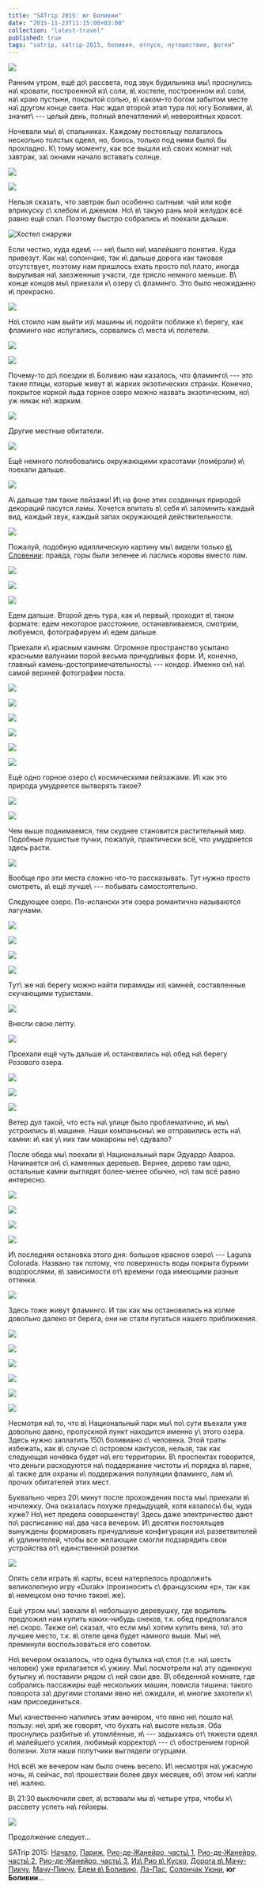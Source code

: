 ```yaml
---
title: "SATrip 2015: юг Боливии"
date: "2015-11-23T11:15:00+03:00"
collection: "latest-travel"
published: true
tags: "satrip, satrip-2015, боливия, отпуск, путешествие, фотки"
---
```


![](/images/travel/2015-09-satrip/uyuni-2-cover.jpg)

Ранним утром, ещё до\ рассвета, под звук будильника мы\ проснулись на\ кровати, построенной из\ соли, в\ хостеле,
построенном из\ соли, на\ краю пустыни, покрытой солью, в\ каком-то богом забытом месте на\ другом конце света. Нас
ждал второй этап тура по\ югу Боливии, а\ значит\ --- целый день, полный впечатлений и\ невероятных красот.

<!--more-->

Ночевали мы\ в\ спальниках. Каждому постояльцу полагалось несколько толстых одеял, но, боюсь, только под ними было\ бы
прохладно. К\ тому моменту, как все вышли из\ своих комнат на\ завтрак, за\ окнами начало вставать солнце.

![](/images/travel/2015-09-satrip/uyuni-2-sunrise-1.jpg)

![](/images/travel/2015-09-satrip/uyuni-2-sunrise-2.jpg)

Нельзя сказать, что завтрак был особенно сытным: чай или кофе вприкуску с\ хлебом и\ джемом. Но\ в\ такую рань мой
желудок всё равно ещё спал. Поэтому быстро собрались и\ поехали дальше.

![Хостел снаружи](/images/travel/2015-09-satrip/uyuni-2-hostel.jpg "Хостел снаружи")

Если честно, куда едем\ --- не\ было ни\ малейшего понятия. Куда привезут. Как на\ солончаке, так и\ дальше дорога как
таковая отсутствует, поэтому нам пришлось ехать просто по\ плато, иногда выруливая на\ заезженные участи, где трясло
немного меньше. В\ конце концов мы\ приехали к\ озеру с\ фламинго. Это было неожиданно и\ прекрасно.

![](/images/travel/2015-09-satrip/uyuni-2-flamingos-1.jpg)

Но\ стоило нам выйти из\ машины и\ подойти поближе к\ берегу, как фламинго нас испугались, сорвались с\ места
и\ полетели.

![](/images/travel/2015-09-satrip/uyuni-2-flamingos-2.jpg)

![](/images/travel/2015-09-satrip/uyuni-2-flamingos-3.jpg)

Почему-то до\ поездки в\ Боливию нам казалось, что фламинго\ --- это такие птицы, которые живут в\ жарких экзотических
странах. Конечно, покрытое коркой льда горное озеро можно назвать экзотическим, но\ уж никак не\ жарким.

![](/images/travel/2015-09-satrip/uyuni-2-flamingos-4.jpg)

Другие местные обитатели.

![](/images/travel/2015-09-satrip/uyuni-2-lagoa-birds.jpg)

Ещё немного полюбовались окружающими красотами (помёрзли) и\ поехали дальше.

![](/images/travel/2015-09-satrip/uyuni-2-feather.jpg)

А\ дальше там такие пейзажи! И\ на фоне этих созданных природой декораций пасутся ламы. Хочется впитать в\ себя
и\ запомнить каждый вид, каждый звук, каждый запах окружающей действительности.

![](/images/travel/2015-09-satrip/uyuni-2-idyll-landscape.jpg)

Пожалуй, подобную идиллическую картину мы\ видели только [в\ Словении][slovenia]: правда, горы были зеленее и\ паслись
коровы вместо лам.

![](/images/travel/2015-09-satrip/uyuni-2-llamas-1.jpg)

![](/images/travel/2015-09-satrip/uyuni-2-llamas-2.jpg)

![](/images/travel/2015-09-satrip/uyuni-2-llamas-3.jpg)

Едем дальше. Второй день тура, как и\ первый, проходит в\ таком формате: едем некоторое расстояние, останавливаемся,
смотрим, любуемся, фотографируем и\ едем дальше.

Приехали к\ красным камням. Огромное пространство усыпано красными валунами порой весьма причудливых форм. И, конечно,
главный камень-достопримечательность\ --- кондор. Именно он\ на\ самой верхней фотографии поста.

![](/images/travel/2015-09-satrip/uyuni-2-red-rocks-1.jpg)

![](/images/travel/2015-09-satrip/uyuni-2-red-rocks-2.jpg)

![](/images/travel/2015-09-satrip/uyuni-2-red-rocks-3.jpg)

![](/images/travel/2015-09-satrip/uyuni-2-red-rocks-4.jpg)

![](/images/travel/2015-09-satrip/uyuni-2-red-rocks-5.jpg)

![](/images/travel/2015-09-satrip/uyuni-2-red-rocks-6.jpg)

Ещё одно горное озеро с\ космическими пейзажами. И\ как это природа умудряется вытворять такое?

![](/images/travel/2015-09-satrip/uyuni-2-space-lake-1.jpg)

![](/images/travel/2015-09-satrip/uyuni-2-space-lake-2.jpg)

Чем выше поднимаемся, тем скуднее становится растительный мир. Подобные пушистые пучки, пожалуй, практически всё, что
умудряется здесь расти.

![](/images/travel/2015-09-satrip/uyuni-2-grass.jpg)

Вообще про эти места сложно что-то рассказывать. Тут нужно просто смотреть, а\ ещё лучше\ --- побывать самостоятельно.

Следующее озеро. По-испански эти озера романтично называются лагунами.

![](/images/travel/2015-09-satrip/uyuni-2-lake-3-1.jpg)

![](/images/travel/2015-09-satrip/uyuni-2-lake-3-2.jpg)

![](/images/travel/2015-09-satrip/uyuni-2-lake-3-3.jpg)

![](/images/travel/2015-09-satrip/uyuni-2-lake-3-4.jpg)

Тут\ же на\ берегу можно найти пирамиды из\ камней, составленные скучающими туристами.

![](/images/travel/2015-09-satrip/uyuni-2-stone-pyramids-1.jpg)

Внесли свою лепту.

![](/images/travel/2015-09-satrip/uyuni-2-stone-pyramids-2.jpg)

Проехали ещё чуть дальше и\ остановились на\ обед на\ берегу Розового озера.

![](/images/travel/2015-09-satrip/uyuni-2-rose-lake-1.jpg)

![](/images/travel/2015-09-satrip/uyuni-2-rose-lake-2.jpg)

![](/images/travel/2015-09-satrip/uyuni-2-rose-lake-pano.jpg)

Ветер дул такой, что есть на\ улице было проблематично, и\ мы\ устроились в\ машине. Наши компаньоны\ же отправились
есть на\ камни: и\ как у\ них там макароны не\ сдувало?

После обеда мы\ поехали в\ Национальный парк Эдуардо Авароа. Начинается он\ с\ каменных деревьев. Вернее, дерево там
одно, остальные камни выглядят более-менее обычно, но\ там всё равно интересно.

![](/images/travel/2015-09-satrip/uyuni-2-stone-tree-1.jpg)

![](/images/travel/2015-09-satrip/uyuni-2-stone-tree-2.jpg)

![](/images/travel/2015-09-satrip/uyuni-2-stone-tree-3.jpg)

![](/images/travel/2015-09-satrip/uyuni-2-stone-tree-4.jpg)

И\ последняя остановка этого дня: большое красное озеро\ --- Laguna Colorada. Названо так потому, что поверхность воды
покрыта бурыми водорослями, в\ зависимости от\ времени года имеющими разные оттенки.

![](/images/travel/2015-09-satrip/uyuni-2-purple-lake.jpg)

Здесь тоже живут фламинго. И так как мы остановились на холме довольно далеко от берега, они не стали пугаться нашего
приближения.

![](/images/travel/2015-09-satrip/uyuni-2-purple-lake-flamingos-1.jpg)

![](/images/travel/2015-09-satrip/uyuni-2-purple-lake-flamingos-2.jpg)

![](/images/travel/2015-09-satrip/uyuni-2-purple-lake-flamingos-3.jpg)

![](/images/travel/2015-09-satrip/uyuni-2-purple-lake-flamingos-4.jpg)

![](/images/travel/2015-09-satrip/uyuni-2-purple-lake-house.jpg)

![](/images/travel/2015-09-satrip/uyuni-2-purple-lake-pano.jpg)

Несмотря на\ то, что в\ Национальный парк мы\ по\ сути въехали уже довольно давно, пропускной пункт находится именно
у\ этого озера. Здесь нужно заплатить 150\ боливиано с\ человека. Этой траты избежать, как в\ случае с\ островом
кактусов, нельзя, так как следующая ночёвка будет на\ его территории. В\ проспектах говорится, что деньги расходуются
на\ поддержание чистоты и\ порядка в\ парке, а\ также для охраны и\ поддержания популяции фламинго, лам и\ прочих
обитателей этих мест.

Буквально через 20\ минут после прохождения поста мы\ приехали в\ ночлежку. Она оказалась похуже предыдущей, хотя
казалось\ бы, куда хуже? Но\ нет предела совершенству! Здесь даже электричество дают по\ расписанию на\ два часа
вечером. И\ десятки постояльцев вынуждены формировать причудливые конфигурации из\ разветвителей и\ удлинителей, чтобы
все желающие смогли подзарядить свои устройства от\ единственной розетки.

![](/images/travel/2015-09-satrip/uyuni-2-charging.jpg)

Опять сели играть в\ карты, всем натерпелось продолжить великолепную игру «Durak» (произносить с\ французским «р», так
как в\ немецком оно точно такое\ же).

Ещё утром мы\ заехали в\ небольшую деревушку, где водитель предложил нам купить каких-нибудь снеков, т.к. обед
предполагался не\ скоро. Также он\ сказал, что если мы\ хотим купить вина, то\ это лучшее место, т.к. в\ отеле цена
будет намного выше. Мы\ не\ преминули воспользоваться его советом.

Но\ вечером оказалось, что одна бутылка на\ стол (т.е. на\ шесть человек) уже прилагается к\ ужину. Мы\ посмотрели
на\ эту одинокую бутылку и\ поставили рядом с\ ней свои две. В\ обеденной комнате, где собрались пассажиры ещё
нескольких машин, повисла тишина: такого поворота за\ другими столами явно не\ ожидали, и\ многие захотели к\ нам
присоединиться.

Мы\ качественно напились этим вечером, что явно не\ пошло на\ пользу: не\ зря\ же говорят, что бухать на\ высоте нельзя.
Оба проснулись разбитые и\ утомлённые, я\ --- задыхаясь от\ тяжести одеял и\ малейшего усилия, любимый корректор\ ---
с\ обострением горной болезни. Хотя наши попутчики выглядели огурцами.

Но\ всё\ же вечером нам было очень весело. И\ несмотря на\ ужасную ночь, я\ сейчас, по\ прошествии более двух месяцев,
об\ этом ни\ капли не\ жалею.

В\ 21:30 выключили свет, а\ вставали мы в\ четыре утра, чтобы к\ рассвету успеть на\ гейзеры.

![](/images/travel/2015-09-satrip/uyuni-2-last.jpg)

Продолжение следует...

SATrip 2015:
[Начало](/post/satrip-2015-paris/),
[Париж](/post/satrip-2015-paris/),
[Рио-де-Жанейро, часть\ 1](/post/satrip-2015-rio-1/),
[Рио-де-Жанейро, часть\ 2](/post/satrip-2015-rio-2/),
[Рио-де-Жанейро, часть\ 3](/post/satrip-2015-rio-3/),
[Из\ Рио в\ Куско](/post/satrip-2015-rio-to-cusco/),
[Дорога в\ Мачу-Пикчу](/post/satrip-2015-road-to-machu-picchu/),
[Мачу-Пикчу](/post/satrip-2015-machu-picchu/),
[Едем в\ Боливию](/post/satrip-2015-to-bolivia/),
[Ла-Пас](/post/satrip-2015-la-paz/),
[Солончак Уюни](/post/satrip-2015-uyuni-salt-flats/),
**юг Боливии**...

[slovenia]: /post/eurotrip-2014-bled-bohinj/
